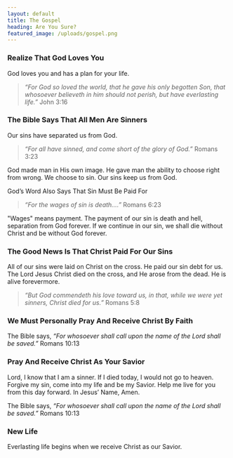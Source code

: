 ```yaml
---
layout: default
title: The Gospel
heading: Are You Sure?
featured_image: /uploads/gospel.png
---
```



### Realize That God Loves You

God loves you and has a plan for your life.

> *“For God so loved the world, that he gave his only begotten Son, that whosoever believeth in him should not perish, but have everlasting life.”* John 3:16

### The Bible Says That All Men Are Sinners

Our sins have separated us from God.

> *“For all have sinned, and come short of the glory of God.”* Romans 3:23

God made man in His own image. He gave man the ability to choose right from wrong. We  choose to sin. Our sins keep us from God.

God’s Word Also Says That Sin Must Be Paid For

> *“For the wages of sin is death….”* Romans 6:23

"Wages" means payment. The payment of our sin is death and hell, separation from God forever. If we continue in our sin, we shall die without Christ and be without God forever.

### The Good News Is That Christ Paid For Our Sins

All of our sins were laid on Christ on the cross. He paid our sin debt for us. The Lord Jesus Christ died on the cross, and He arose from the dead. He is alive forevermore.

> *“But God commendeth his love toward us, in that, while we were yet sinners, Christ died for us.”* Romans 5:8

### We Must Personally Pray And Receive Christ By Faith

The Bible says, *“For whosoever shall call upon the name of the Lord shall be saved.”* Romans 10:13

### Pray And Receive Christ As Your Savior

Lord, I know that I am a sinner. If I died today, I would not go to heaven. Forgive my sin, come into my life and be my Savior. Help me live for you from this day forward. In Jesus’ Name, Amen.

The Bible says, *“For whosoever shall call upon the name of the Lord shall be saved.”* Romans 10:13

### New Life

Everlasting life begins when we receive Christ as our Savior.